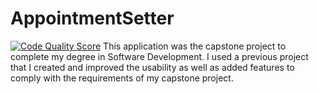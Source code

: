 # AppointmentSetter
[![Code Quality Score](https://www.code-inspector.com/project/29232/score/svg)](https://frontend.code-inspector.com/public/project/29232/AppointmentSetter/dashboard)
This application was the capstone project to complete my degree in Software Development. I used a previous project that I created and improved 
the usability as well as added features to comply with the requirements of my capstone project. 
